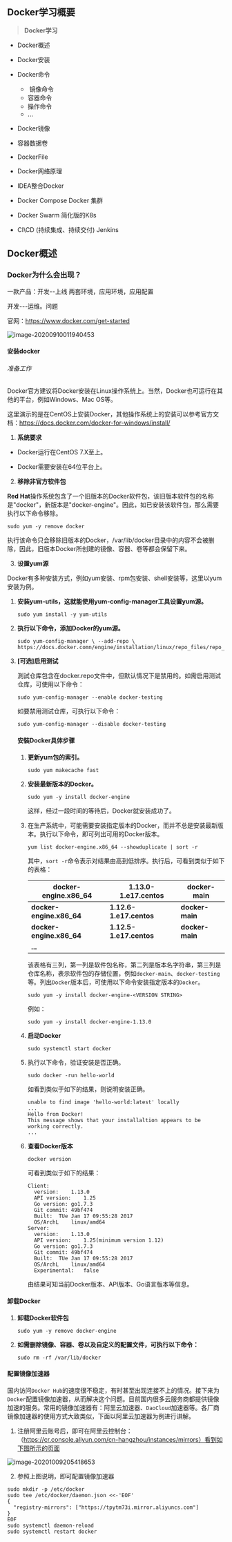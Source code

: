## Docker学习概要

> **Docker学习**

- Docker概述
- Docker安装
- Docker命令
  - ​	镜像命令
  - 容器命令
  - 操作命令
  - ...

- Docker镜像

- 容器数据卷

- DockerFile

- Docker网络原理

- IDEA整合Docker

- Docker Compose Docker 集群

- Docker Swarm 简化版的K8s

- CI\CD (持续集成、持续交付) Jenkins

  

## Docker概述

### Docker为什么会出现？

一款产品：开发--上线 两套环境，应用环境，应用配置

开发---运维。问题

官网：https://www.docker.com/get-started

![image-20200910011940453](C:\dongxiaoyong\study\markdown\StudyNoteRepository\三、Docker学习笔记\images\image-20200910011940453.png)

#### 安装docker

###### 准备工作

Docker官方建议将Docker安装在Linux操作系统上。当然，Docker也可运行在其他的平台，例如Windows、Mac OS等。

这里演示的是在CentOS上安装Docker，其他操作系统上的安装可以参考官方文档：https://docs.docker.com/docker-for-windows/install/

1. **系统要求**

- Docker运行在CentOS 7.X至上。

- Docker需要安装在64位平台上。

2. **移除非官方软件包**

**Red Hat**操作系统包含了一个旧版本的Docker软件包，该旧版本软件包的名称是"docker"，新版本是"docker-engine"。因此，如已安装该软件包，那么需要执行以下命令移除。

```shell
sudo yum -y remove docker
```

执行该命令只会移除旧版本的Docker，/var/lib/docker目录中的内容不会被删除，因此，旧版本Docker所创建的镜像、容器、卷等都会保留下来。

3. **设置yum源**

Docker有多种安装方式，例如yum安装、rpm包安装、shell安装等，这里以yum安装为例。

1. **安装yum-utils，这就能使用yum-config-manager工具设置yum源。**

   ```shell
   sudo yum install -y yum-utils
   ```

2. **执行以下命令，添加Docker的yum源。**

   ```shell
   sudo yum-config-manager \ --add-repo \ https://docs.docker.comn/engine/installation/linux/repo_files/repo_files/centos/docker.repo
   ```

3. **[可选]启用测试**

   測試仓库包含在docker.repo文件中，但默认情况下是禁用的。如需启用测试仓库，可使用以下命令：

   ```she
   sudo yum-config-manager --enable docker-testing
   ```

   如要禁用测试仓库，可执行以下命令：

   ```shell
   sudo yum-config-manager --disable docker-testing
   ```

   #### 安裝Docker具体步骤

   1. **更新yum包的索引。**

      ```shell
      sudo yum makecache fast
      ```

   2. **安装最新版本的Docker。**

      ```shel
      sudo yum -y install docker-engine
      ```

      这样，经过一段时间的等待后，Docker就安装成功了。

   3. 在生产系统中，可能需要安装指定版本的Docker，而并不总是安装最新版本。执行以下命令，即可列出可用的Docker版本。

      ```shel
      yum list docker-engine.x86_64 --showduplicate | sort -r
      ```

      其中，`sort -r`命令表示对结果由高到低排序。执行后，可看到类似于如下的表格：

      | docker-engine.x86_64     | 1.13.0-1.e17.centos     | docker-main     |
      | ------------------------ | ----------------------- | --------------- |
      | **docker-engine.x86_64** | **1.12.6-1.e17.centos** | **docker-main** |
      | **docker-engine.x86_64** | **1.12.5-1.e17.centos** | **docker-main** |
      | **...**                  |                         |                 |

      该表格有三列，第一列是软件包名称，第二列是版本名字符串，第三列是仓库名称，表示软件包的存储位置，例如`docker-main`、`docker-testing`等。列出`Docker`版本后，可使用以下命令安装指定版本的`Docker`。

      ```shell
      sudo yum -y install docker-engine-<VERSION STRING>
      ```

      例如：

      ```shell
      sudo yum -y install docker-engine-1.13.0
      ```

   4. **启动Docker**

      ```shell
      sudo systemctl start docker
      ```

   5. 执行以下命令，验证安装是否正确。

      ```shell
      sudo docker -run hello-world
      ```

      如看到类似于如下的结果，则说明安装正确。

      ```shell
      unable to find image 'hello-world:latest' locally
      ...
      Hello from Docker!
      This message shows that your installaltion appears to be working correctly.
      ...
      ```

   6. **查看Docker版本**

      ```shell
      docker version
      ```

      可看到类似于如下的结果：

      ```shell
      Client:
      	version:	1.13.0
      	API version:	1.25
      	Go version:	go1.7.3
      	Git commit:	49bf474
      	Built:	TUe Jan 17 09:55:28 2017
      	OS/ArchL	linux/amd64
      Server:
      	version:	1.13.0
      	API version:	1.25(minimum version 1.12)
      	Go version:	go1.7.3
      	Git commit:	49bf474
      	Built:	TUe Jan 17 09:55:28 2017
      	OS/ArchL	linux/amd64
      	Experimental:	false
      
      ```

      由结果可知当前Docker版本、API版本、Go语言版本等信息。

#### 卸载Docker

1. **卸载Docker软件包**

   ```shell
   sudo yum -y remove docker-engine
   ```

2. **如需删除镜像、容器、卷以及自定义的配置文件，可执行以下命令：**

   ```shell
   sudo rm -rf /var/lib/docker
   ```

#### 配置镜像加速器

国内访问`Docker Hub`的速度很不稳定，有时甚至出现连接不上的情况。接下来为`Docker`配置镜像加速器，从而解决这个问题。目前国内很多云服务商都提供镜像加速的服务。常用的镜像加速器有：阿里云加速器、`DaoCloud`加速器等。各厂商镜像加速器的使用方式大致类似，下面以阿里云加速器为例进行讲解。

1. 注册阿里云账号后，即可在阿里云控制台：（https://cr.console.aliyun.com/cn-hangzhou/instances/mirrors）看到如下图所示的页面

![image-20201009205418653](images/image-20201009205418653.png)

2.  参照上图说明，即可配置镜像加速器

```she
sudo mkdir -p /etc/docker
sudo tee /etc/docker/daemon.json <<-'EOF'
{
  "registry-mirrors": ["https://tpytm73i.mirror.aliyuncs.com"]
}
EOF
sudo systemctl daemon-reload
sudo systemctl restart docker
```

